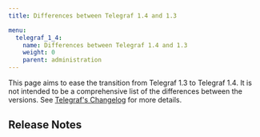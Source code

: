 ```yaml
---
title: Differences between Telegraf 1.4 and 1.3

menu:
  telegraf_1_4:
    name: Differences between Telegraf 1.4 and 1.3
    weight: 0
    parent: administration
---
```


This page aims to ease the transition from Telegraf 1.3 to Telegraf 1.4.
It is not intended to be a comprehensive list of the differences between the
versions.
See
[Telegraf's Changelog](/telegraf/v1.4/about_the_project/release-notes-changelog/)
for more details.

## Release Notes
